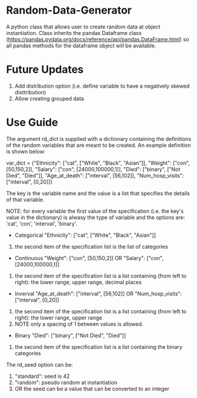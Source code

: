 # Random-Data-Generator
A python class that allows user to create random data at object instantiation. Class inherits the pandas Dataframe class (https://pandas.pydata.org/docs/reference/api/pandas.DataFrame.html) so all pandas methods for the dataframe object will be available.


# Future Updates
1) Add distribution option (i.e. define variable to have a negatively skewed disttribution)
2) Allow creating grouped data

# Use Guide

The argument rd_dict is supplied with a dictionary containing the definitions of the random variables that are meant to be created. An example definition is shown below:

var_dict = {"Ethnicity": ["cat", ["White", "Black", "Asian"]],
            "Weight": ["con", [50,150,2]],
            "Salary": ["con", [24000,100000,1]],
            "Died": ["binary", ["Not Died", "Died"]],
            "Age_at_death": ["interval", [56,102]],
            "Num_hosp_visits": ["interval", [0,20]]}

The key is the variable name and the value is a list that specifies the details of that variable.

NOTE: for every variable the first value of the specification (i.e. the key's value in the dictionary) is alwasy the type of variable and the options are: 'cat', 'con', 'interval', 'binary'.

* Categorical
"Ethnicity": ["cat", ["White", "Black", "Asian"]]
1) the second item of the specification list is the list of categories

* Continuous
"Weight": ["con", [50,150,2]] OR "Salary": ["con", [24000,100000,1]]
1) the second item of the specification list is a list containing (from left to right): the lower range, upper range, decimal places

* Inverval
  "Age_at_death": ["interval", [56,102]] OR "Num_hosp_visits": ["interval", [0,20]]
1) the second item of the specification list is a list containing (from left to right): the lower range, upper range
2) NOTE only a spacing of 1 between values is allowed.

* Binary
"Died": ["binary", ["Not Died", "Died"]]
1) the second item of the specification list is a list containing the binary categories

The rd_seed option can be:
1) "standard": seed is 42
2) "random": pseudo random at instantiation
3) OR the seed can be a value that can be converted to an integer

